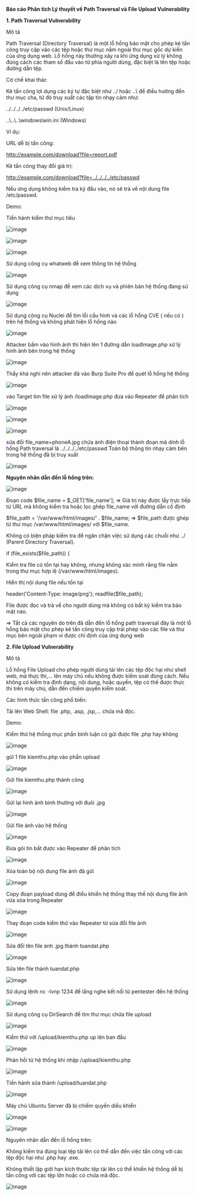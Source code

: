 **Báo cáo Phân tích Lý thuyết về Path Traversal và File Upload Vulnerability**

**1. Path Traversal Vulnerability**

Mô tả

Path Traversal (Directory Traversal) là một lỗ hổng bảo mật cho phép kẻ tấn công truy cập vào các tệp hoặc thư mục nằm ngoài thư mục gốc dự kiến của ứng dụng web. Lỗ hổng này thường xảy ra khi ứng dụng xử lý không đúng cách các tham số đầu vào từ phía người dùng, đặc biệt là tên tệp hoặc đường dẫn tệp.

Cơ chế khai thác

Kẻ tấn công lợi dụng các ký tự đặc biệt như ../ hoặc ..\\ để điều hướng đến thư mục cha, từ đó truy xuất các tập tin nhạy cảm như:

../../../../etc/passwd       (Unix/Linux)

..\\..\\..\\windows\\win.ini (Windows)

Ví dụ:

URL dễ bị tấn công:

http://example.com/download?file=report.pdf

Kẻ tấn công thay đổi giá trị:

http://example.com/download?file=../../../../etc/passwd

Nếu ứng dụng không kiểm tra kỹ đầu vào, nó sẽ trả về nội dung file /etc/passwd.

Demo: 

Tiến hành kiểm thử mục tiêu

![image](https://github.com/user-attachments/assets/e534fed1-3dae-4b33-b641-d1303b95bbce)

![image](https://github.com/user-attachments/assets/65837ce2-1bae-44d1-92ec-dc97ea340107)

![image](https://github.com/user-attachments/assets/c8b8a15f-590b-4f35-b719-348d1e16f49c)

Sử dụng công cụ whatweb để xem thông tin hệ thống

![image](https://github.com/user-attachments/assets/e61d7b1d-444c-4b8e-83e6-faefc86967bc)

Sử dụng công cụ nmap để xem các dịch vụ và phiên bản hệ thống đang sử dụng

![image](https://github.com/user-attachments/assets/27042ce4-c0c1-48c8-83c8-9ceda5af5bb5)

Sử dụng công cụ Nuclei để tìm lỗi cấu hình và các lỗ hổng CVE ( nếu có ) trên hệ thống và không phát hiện lỗ hổng nào

![image](https://github.com/user-attachments/assets/34fa7145-f094-4c9e-9487-d35edba3e2ee)

Attacker bấm vào hình ảnh thì hiện lên 1 đường dẫn loadImage.php xử lý hình ảnh bên trong hệ thống

![image](https://github.com/user-attachments/assets/c0400a86-d20f-47ae-9741-a1bf4bb192d6)

Thấy khả nghi nên attacker đã vào Burp Suite Pro để quét lỗ hổng hệ thống

![image](https://github.com/user-attachments/assets/7333df60-0e95-4bb4-beb5-c85aeff64a5e)

vào Target tìm file xử lý ảnh /loadImage.php đưa vào Repeater để phân tích

![image](https://github.com/user-attachments/assets/669b7c73-62cb-4a4b-ba16-cb9dcb0a87b1)

![image](https://github.com/user-attachments/assets/0d93fb10-8852-43a9-b4d5-3c5651360bb7)

![image](https://github.com/user-attachments/assets/b6ffd845-4c35-42ed-9ee2-022336795b9e)

sửa đổi file_name=phoneA.jpg chứa ảnh điện thoại thành đoạn mã dính lỗ hổng Path traversal là ../../../../etc/passwd
Toàn bộ thông tin nhạy cảm bên trong hệ thống đã bị truy xuất

![image](https://github.com/user-attachments/assets/7a38bad7-e8af-4a91-92a6-349070f0d871)

**Nguyên nhân dẫn đến lỗ hổng trên:**

![image](https://github.com/user-attachments/assets/7cf8425b-e293-4e9d-9075-aa3bdce58b7e)

Đoạn code $file_name = $_GET['file_name']; => Giá trị này được lấy trực tiếp từ URL mà không kiểm tra hoặc lọc ghép file_name với đường dẫn cố định

$file_path = '/var/www/html/images/' . $file_name; => $file_path được ghép từ thư mục /var/www/html/images/ với $file_name.

Không có biện pháp kiểm tra để ngăn chặn việc sử dụng các chuỗi như ../ (Parent Directory Traversal).

if (file_exists($file_path)) {

Kiểm tra file có tồn tại hay không, nhưng không xác minh rằng file nằm trong thư mục hợp lệ (/var/www/html/images).

Hiển thị nội dung file nếu tồn tại

header('Content-Type: image/png'); readfile($file_path);

File được đọc và trả về cho người dùng mà không có bất kỳ kiểm tra bảo mật nào.

=> Tất cả các nguyên do trên đã dẫn đến lỗ hổng path traversal đây là một lỗ hổng bảo mật cho phép kẻ tấn công truy cập trái phép vào các file và thư mục bên ngoài phạm vi được chỉ định của ứng dụng web


**2. File Upload Vulnerability**

Mô tả

Lỗ hổng File Upload cho phép người dùng tải lên các tệp độc hại như shell web, mã thực thi,... lên máy chủ nếu không được kiểm soát đúng cách. Nếu không có kiểm tra định dạng, nội dung, hoặc quyền, tệp có thể được thực thi trên máy chủ, dẫn đến chiếm quyền kiểm soát.

Các hình thức tấn công phổ biến:

Tải lên Web Shell: file .php, .asp, .jsp,... chứa mã độc.

Demo: 

Kiểm thử hệ thống mục phần bình luận có gửi được file .php hay không

![image](https://github.com/user-attachments/assets/392c901c-a8cc-49ed-8d3d-2b6f5b990027)

gửi 1 file kiemthu.php vào phần upload

![image](https://github.com/user-attachments/assets/71598d9a-3f7d-486f-886d-b6d893b90a78)

Gửi file kiemthu.php thành công

![image](https://github.com/user-attachments/assets/8d631e3e-40da-4526-bc7b-dd4918ca0db7)

Gửi lại hình ảnh bình thường với đuôi .jpg

![image](https://github.com/user-attachments/assets/3e8da87f-e1e4-43d2-8745-a0d527e99904)

Gửi file ảnh vào hệ thống

![image](https://github.com/user-attachments/assets/e760c51b-599a-47ce-9caa-8c14609e4e49)

Đưa gói tin bắt được vào Repeater để phân tích

![image](https://github.com/user-attachments/assets/7fbe8919-a5fc-4c38-81d0-660dc014a57c)

Xóa toàn bộ nội dung file ảnh đã gửi

![image](https://github.com/user-attachments/assets/698b4811-ac3c-4652-a9a2-ebb82624c17d)

Copy đoạn payload dùng để điều khiển hệ thống thay thế nội dung file ảnh vừa xóa trong Repeater

![image](https://github.com/user-attachments/assets/c808a8c3-c301-496a-b022-861107fbb661)

Thay đoạn code kiểm thử vào Repeater từ sửa đổi file ảnh

![image](https://github.com/user-attachments/assets/ac37a59d-56bf-4fc6-b691-b4a60cd7f78d)

Sửa đổi tên file ảnh .jpg thành tuandat.php

![image](https://github.com/user-attachments/assets/764a32fa-863e-408d-9006-f2ea036e48b8)

Sửa tên file thành tuandat.php

![image](https://github.com/user-attachments/assets/a29a886c-5c39-4ed9-bed5-38cff772cf1e)

Sử dụng lệnh nc -lvnp 1234 để lắng nghe kết nối từ pentester đến hệ thống

![image](https://github.com/user-attachments/assets/e54360a1-dd60-4beb-814f-16b770f416c9)

Sử dụng công cụ DirSearch để tìm thư mục chứa file upload

![image](https://github.com/user-attachments/assets/694aebcc-cc6b-4e85-9624-0036469d6695)

Kiểm thử với /upload/kiemthu.php up lên ban đầu
 
![image](https://github.com/user-attachments/assets/18037559-8974-41d2-bbf5-922b90f722f5)

Phản hồi từ hệ thống khi nhập /upload/kiemthu.php

![image](https://github.com/user-attachments/assets/a140fa98-e120-4933-baf8-cfc1afee7d8f)

Tiến hành sửa thành /upload/tuandat.php

![image](https://github.com/user-attachments/assets/555ff733-40c0-412a-bdfc-0b52d45ccd0a)

Máy chủ Ubuntu Server đã bị chiếm quyền diều khiển

![image](https://github.com/user-attachments/assets/5453029b-58ee-48ce-a484-3599693e315c)

![image](https://github.com/user-attachments/assets/7bcbf042-78c1-4c89-9176-d97980e27fa3)

Nguyên nhân dẫn đến lỗ hổng trên:

Không kiểm tra đúng loại tệp tải lên có thể dẫn đến việc tấn công với các tệp độc hại như .php hay .exe.

Không thiết lập giới hạn kích thước tệp tải lên có thể khiến hệ thống dễ bị tấn công với các tệp lớn hoặc có chứa mã độc.

![image](https://github.com/user-attachments/assets/b7bb7780-589e-46ff-80a4-aaa4b4215b9c)

